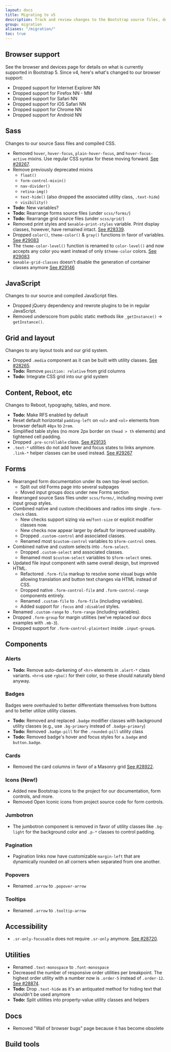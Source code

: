 ```yaml
---
layout: docs
title: Migrating to v5
description: Track and review changes to the Bootstrap source files, documentation, and components to help you migrate from v4 to v5.
group: migration
aliases: "/migration/"
toc: true
---
```


## Browser support

See the browser and devices page for details on what is currently supported in Bootstrap 5. Since v4, here's what's changed to our browser support:

- Dropped support for Internet Explorer NN
- Dropped support for Firefox NN - MM
- Dropped support for Safari NN
- Dropped support for iOS Safari NN
- Dropped support for Chrome NN
- Dropped support for Android NN

## Sass

Changes to our source Sass files and compiled CSS.

- Removed `hover`, `hover-focus`, `plain-hover-focus`, and `hover-focus-active` mixins. Use regular CSS syntax for these moving forward. [See #28267](https://github.com/twbs/bootstrap/pull/28267).
- Remove previously deprecated mixins
  - `float()`
  - `form-control-mixin()`
  - `nav-divider()`
  - `retina-img()`
  - `text-hide()` (also dropped the associated utility class, `.text-hide`)
  - `visibility()`
- **Todo:** New variables?
- **Todo:** Rearrange forms source files (under `scss/forms/`)
- **Todo:** Rearrange grid source files (under `scss/grid/`)
- Removed print styles and `$enable-print-styles` variable. Print display classes, however, have remained intact. [See #28339](https://github.com/twbs/bootstrap/pull/28339).
- Dropped `color()`, `theme-color()` & `gray()` functions in favor of variables. [See #29083](https://github.com/twbs/bootstrap/pull/29083)
- The `theme-color-level()` function is renamed to `color-level()` and now accepts any color you want instead of only `$theme-color` colors. [See #29083](https://github.com/twbs/bootstrap/pull/29083)
- `$enable-grid-classes` doesn't disable the generation of container classes anymore [See #29146](https://github.com/twbs/bootstrap/pull/29146)

## JavaScript

Changes to our source and compiled JavaScript files.

- Dropped jQuery dependency and rewrote plugins to be in regular JavaScript.
- Removed underscore from public static methods like `_getInstance()` → `getInstance()`.

## Grid and layout

Changes to any layout tools and our grid system.

- Dropped `.media` component as it can be built with utility classes. [See #28265](https://github.com/twbs/bootstrap/pull/28265).
- **Todo:** Remove `position: relative` from grid columns
- **Todo:** Integrate CSS grid into our grid system

## Content, Reboot, etc

Changes to Reboot, typography, tables, and more.

- **Todo:** Make RFS enabled by default
- Reset default horizontal `padding-left` on `<ul>` and `<ol>` elements from browser default `40px` to `2rem`.
- Simplified table styles (no more 2px border on `thead > th` elements) and tightened cell padding.
- Dropped `.pre-scrollable` class. [See #29135](https://github.com/twbs/bootstrap/pull/29135)
- `.text-*` utilities do not add hover and focus states to links anymore. `.link-*` helper classes can be used instead. [See #29267](https://github.com/twbs/bootstrap/pull/29267)

## Forms

- Rearranged form documentation under its own top-level section.
  - Split out old Forms page into several subpages
  - Moved input groups docs under new Forms section
- Rearranged source Sass files under `scss/forms/`, including moving over input group styles.
- Combined native and custom checkboxes and radios into single `.form-check` class.
  - New checks support sizing via `em`/`font-size` or explicit modifier classes now.
  - New checks now appear larger by default for improved usability.
  - Dropped `.custom-control` and associated classes.
  - Renamed most `$custom-control` variables to `$form-control` ones.
- Combined native and custom selects into `.form-select`.
  - Dropped `.custom-select` and associated classes.
  - Renamed most `$custom-select` variables to `$form-select` ones.
- Updated file input component with same overall design, but improved HTML.
  - Refactored `.form-file` markup to resolve some visual bugs while allowing translation and button text changes via HTML instead of CSS.
  - Dropped native `.form-control-file` and `.form-control-range` components entirely.
  - Renamed `.custom-file` to `.form-file` (including variables).
  - Added support for `:focus` and `:disabled` styles.
- Renamed `.custom-range` to `.form-range` (including variables).
- Dropped `.form-group` for margin utilities (we've replaced our docs examples with `.mb-3`).
- Dropped support for `.form-control-plaintext` inside `.input-group`s.

## Components

### Alerts

- **Todo:** Remove auto-darkening of `<hr>` elements in `.alert-*` class variants. `<hr>`s use `rgba()` for their color, so these should naturally blend anyway.

### Badges

Badges were overhauled to better differentiate themselves from buttons and to better utilize utility classes.

- **Todo:** Removed and replaced `.badge` modifier classes with background utility classes (e.g., use `.bg-primary` instead of `.badge-primary`)
- **Todo:** Removed `.badge-pill` for the `.rounded-pill` utility class
- **Todo:** Removed badge's hover and focus styles for `a.badge` and `button.badge`.

### Cards

- Removed the card columns in favor of a Masonry grid [See #28922](https://github.com/twbs/bootstrap/pull/28922).

### Icons (New!)

- Added new Bootstrap icons to the project for our documentation, form controls, and more.
- Removed Open Iconic icons from project source code for form controls.

### Jumbotron

- The jumbotron component is removed in favor of utility classes like `.bg-light` for the background color and `.p-*` classes to control padding.

### Pagination

- Pagination links now have customizable `margin-left` that are dynamically rounded on all corners when separated from one another.

### Popovers

- Renamed `.arrow` to `.popover-arrow`

### Tooltips

- Renamed `.arrow` to `.tooltip-arrow`

## Accessibility

- `.sr-only-focusable` does not require `.sr-only` anymore. [See #28720](https://github.com/twbs/bootstrap/pull/28720).

## Utilities

- Renamed `.text-monospace` to `.font-monospace`
- Decreased the number of responsive order utilities per breakpoint. The highest order utility with a number now is `.order-5` instead of `.order-12`. [See #28874](https://github.com/twbs/bootstrap/pull/28874).
- **Todo:** Drop `.text-hide` as it's an antiquated method for hiding text that shouldn't be used anymore
- **Todo:** Split utilities into property-value utility classes and helpers

## Docs

-  Removed "Wall of browser bugs" page because it has become obsolete

## Build tools
